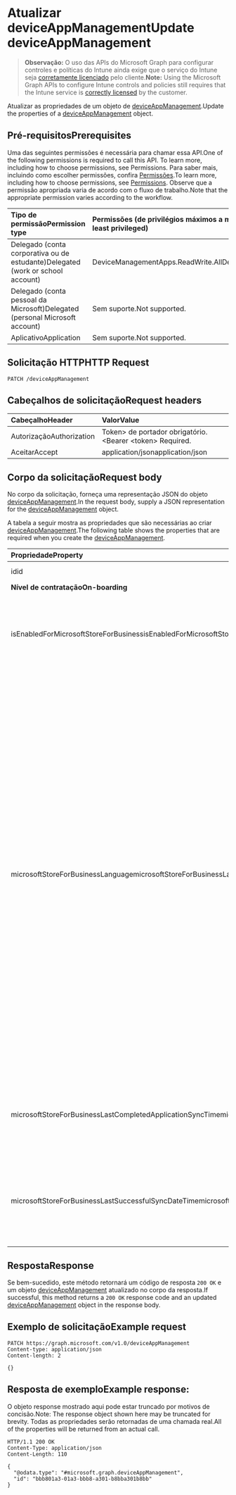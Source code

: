 # <a name="update-deviceappmanagement"></a><span data-ttu-id="87192-101">Atualizar deviceAppManagement</span><span class="sxs-lookup"><span data-stu-id="87192-101">Update deviceAppManagement</span></span>

> <span data-ttu-id="87192-102">**Observação:** O uso das APIs do Microsoft Graph para configurar controles e políticas do Intune ainda exige que o serviço do Intune seja [corretamente licenciado](https://go.microsoft.com/fwlink/?linkid=839381) pelo cliente.</span><span class="sxs-lookup"><span data-stu-id="87192-102">**Note:** Using the Microsoft Graph APIs to configure Intune controls and policies still requires that the Intune service is [correctly licensed](https://go.microsoft.com/fwlink/?linkid=839381) by the customer.</span></span>

<span data-ttu-id="87192-103">Atualizar as propriedades de um objeto de [deviceAppManagement](../resources/intune_shared_deviceappmanagement.md).</span><span class="sxs-lookup"><span data-stu-id="87192-103">Update the properties of a [deviceAppManagement](../resources/intune_shared_deviceappmanagement.md) object.</span></span>
## <a name="prerequisites"></a><span data-ttu-id="87192-104">Pré-requisitos</span><span class="sxs-lookup"><span data-stu-id="87192-104">Prerequisites</span></span>
<span data-ttu-id="87192-105">Uma das seguintes permissões é necessária para chamar essa API.</span><span class="sxs-lookup"><span data-stu-id="87192-105">One of the following permissions is required to call this API. To learn more, including how to choose permissions, see Permissions.</span></span> <span data-ttu-id="87192-106">Para saber mais, incluindo como escolher permissões, confira [Permissões](../../../concepts/permissions_reference.md).</span><span class="sxs-lookup"><span data-stu-id="87192-106">To learn more, including how to choose permissions, see [Permissions](../../../concepts/permissions_reference.md).</span></span>  <span data-ttu-id="87192-107">Observe que a permissão apropriada varia de acordo com o fluxo de trabalho.</span><span class="sxs-lookup"><span data-stu-id="87192-107">Note that the appropriate permission varies according to the workflow.</span></span>

|<span data-ttu-id="87192-108">Tipo de permissão</span><span class="sxs-lookup"><span data-stu-id="87192-108">Permission type</span></span>|<span data-ttu-id="87192-109">Permissões (de privilégios máximos a mínimos)</span><span class="sxs-lookup"><span data-stu-id="87192-109">Permissions (from most to least privileged)</span></span>|
|:---|:---|
|<span data-ttu-id="87192-110">Delegado (conta corporativa ou de estudante)</span><span class="sxs-lookup"><span data-stu-id="87192-110">Delegated (work or school account)</span></span>|<span data-ttu-id="87192-111">DeviceManagementApps.ReadWrite.All</span><span class="sxs-lookup"><span data-stu-id="87192-111">DeviceManagementApps.ReadWrite.All</span></span>|
|<span data-ttu-id="87192-112">Delegado (conta pessoal da Microsoft)</span><span class="sxs-lookup"><span data-stu-id="87192-112">Delegated (personal Microsoft account)</span></span>|<span data-ttu-id="87192-113">Sem suporte.</span><span class="sxs-lookup"><span data-stu-id="87192-113">Not supported.</span></span>|
|<span data-ttu-id="87192-114">Aplicativo</span><span class="sxs-lookup"><span data-stu-id="87192-114">Application</span></span>|<span data-ttu-id="87192-115">Sem suporte.</span><span class="sxs-lookup"><span data-stu-id="87192-115">Not supported.</span></span>|

## <a name="http-request"></a><span data-ttu-id="87192-116">Solicitação HTTP</span><span class="sxs-lookup"><span data-stu-id="87192-116">HTTP Request</span></span>
<!-- {
  "blockType": "ignored"
}
-->
``` http
PATCH /deviceAppManagement
```

## <a name="request-headers"></a><span data-ttu-id="87192-117">Cabeçalhos de solicitação</span><span class="sxs-lookup"><span data-stu-id="87192-117">Request headers</span></span>
|<span data-ttu-id="87192-118">Cabeçalho</span><span class="sxs-lookup"><span data-stu-id="87192-118">Header</span></span>|<span data-ttu-id="87192-119">Valor</span><span class="sxs-lookup"><span data-stu-id="87192-119">Value</span></span>|
|:---|:---|
|<span data-ttu-id="87192-120">Autorização</span><span class="sxs-lookup"><span data-stu-id="87192-120">Authorization</span></span>|<span data-ttu-id="87192-121">Token&gt; de portador obrigatório.&lt;</span><span class="sxs-lookup"><span data-stu-id="87192-121">Bearer &lt;token&gt; Required.</span></span>|
|<span data-ttu-id="87192-122">Aceitar</span><span class="sxs-lookup"><span data-stu-id="87192-122">Accept</span></span>|<span data-ttu-id="87192-123">application/json</span><span class="sxs-lookup"><span data-stu-id="87192-123">application/json</span></span>|

## <a name="request-body"></a><span data-ttu-id="87192-124">Corpo da solicitação</span><span class="sxs-lookup"><span data-stu-id="87192-124">Request body</span></span>
<span data-ttu-id="87192-125">No corpo da solicitação, forneça uma representação JSON do objeto [deviceAppManagement](../resources/intune_shared_deviceappmanagement.md).</span><span class="sxs-lookup"><span data-stu-id="87192-125">In the request body, supply a JSON representation for the [deviceAppManagement](../resources/intune_shared_deviceappmanagement.md) object.</span></span>

<span data-ttu-id="87192-126">A tabela a seguir mostra as propriedades que são necessárias ao criar [deviceAppManagement](../resources/intune_shared_deviceappmanagement.md).</span><span class="sxs-lookup"><span data-stu-id="87192-126">The following table shows the properties that are required when you create the [deviceAppManagement](../resources/intune_shared_deviceappmanagement.md).</span></span>

|<span data-ttu-id="87192-127">Propriedade</span><span class="sxs-lookup"><span data-stu-id="87192-127">Property</span></span>|<span data-ttu-id="87192-128">Tipo</span><span class="sxs-lookup"><span data-stu-id="87192-128">Type</span></span>|<span data-ttu-id="87192-129">Descrição</span><span class="sxs-lookup"><span data-stu-id="87192-129">Description</span></span>|
|:---|:---|:---|
|<span data-ttu-id="87192-130">id</span><span class="sxs-lookup"><span data-stu-id="87192-130">id</span></span>|<span data-ttu-id="87192-131">Cadeia de caracteres</span><span class="sxs-lookup"><span data-stu-id="87192-131">String</span></span>|<span data-ttu-id="87192-132">Chave da entidade.</span><span class="sxs-lookup"><span data-stu-id="87192-132">Key of the entity.</span></span>|
|<span data-ttu-id="87192-133">**Nível de contratação**</span><span class="sxs-lookup"><span data-stu-id="87192-133">**On-boarding**</span></span>|
|<span data-ttu-id="87192-134">isEnabledForMicrosoftStoreForBusiness</span><span class="sxs-lookup"><span data-stu-id="87192-134">isEnabledForMicrosoftStoreForBusiness</span></span>|<span data-ttu-id="87192-135">Booleano</span><span class="sxs-lookup"><span data-stu-id="87192-135">Boolean</span></span>|<span data-ttu-id="87192-136">Se a conta está ativada para sincronizar aplicativos do Microsoft Store para Empresa.</span><span class="sxs-lookup"><span data-stu-id="87192-136">Whether the account is enabled for syncing applications from the Microsoft Store for Business.</span></span>|
|<span data-ttu-id="87192-137">microsoftStoreForBusinessLanguage</span><span class="sxs-lookup"><span data-stu-id="87192-137">microsoftStoreForBusinessLanguage</span></span>|<span data-ttu-id="87192-138">Cadeia de caracteres</span><span class="sxs-lookup"><span data-stu-id="87192-138">String</span></span>|<span data-ttu-id="87192-139">As informações sobre a localidade usada para sincronizar aplicativos do Microsoft Store para Empresas.</span><span class="sxs-lookup"><span data-stu-id="87192-139">The locale information used to sync applications from the Microsoft Store for Business.</span></span> <span data-ttu-id="87192-140">Culturas específicas de um país/região.</span><span class="sxs-lookup"><span data-stu-id="87192-140">Cultures that are specific to a country/region.</span></span> <span data-ttu-id="87192-141">Os nomes dessas culturas seguem a RFC 4646 (Windows Vista e mais recentes).</span><span class="sxs-lookup"><span data-stu-id="87192-141">The names of these cultures follow RFC 4646 (Windows Vista and later).</span></span> <span data-ttu-id="87192-142">O formato é <languagecode2>-<country/regioncode2>, onde <languagecode2> é um código em duas letras minúsculas derivado da ISO 639-1 e <country/regioncode2> é um código em duas letras maiúsculas derivado da ISO 3166.</span><span class="sxs-lookup"><span data-stu-id="87192-142">The format is <languagecode2>-<country/regioncode2>, where <languagecode2> is a lowercase two-letter code derived from ISO 639-1 and <country/regioncode2> is an uppercase two-letter code derived from ISO 3166.</span></span> <span data-ttu-id="87192-143">Por exemplo, en-US para inglês (Estados Unidos) é uma cultura específica.</span><span class="sxs-lookup"><span data-stu-id="87192-143">For example, en-US for English (United States) is a specific culture.</span></span>|
|<span data-ttu-id="87192-144">microsoftStoreForBusinessLastCompletedApplicationSyncTime</span><span class="sxs-lookup"><span data-stu-id="87192-144">microsoftStoreForBusinessLastCompletedApplicationSyncTime</span></span>|<span data-ttu-id="87192-145">DateTimeOffset</span><span class="sxs-lookup"><span data-stu-id="87192-145">DateTimeOffset</span></span>|<span data-ttu-id="87192-146">A última vez que a sincronização de um aplicativo da Microsoft Store para Empresas foi concluída.</span><span class="sxs-lookup"><span data-stu-id="87192-146">The last time an application sync from the Microsoft Store for Business was completed.</span></span>|
|<span data-ttu-id="87192-147">microsoftStoreForBusinessLastSuccessfulSyncDateTime</span><span class="sxs-lookup"><span data-stu-id="87192-147">microsoftStoreForBusinessLastSuccessfulSyncDateTime</span></span>|<span data-ttu-id="87192-148">DateTimeOffset</span><span class="sxs-lookup"><span data-stu-id="87192-148">DateTimeOffset</span></span>|<span data-ttu-id="87192-149">A última vez que os aplicativos da Microsoft Store para Empresas foram sincronizados com êxito para a conta.</span><span class="sxs-lookup"><span data-stu-id="87192-149">The last time the apps from the Microsoft Store for Business were synced successfully for the account.</span></span>|

## <a name="response"></a><span data-ttu-id="87192-150">Resposta</span><span class="sxs-lookup"><span data-stu-id="87192-150">Response</span></span>
<span data-ttu-id="87192-151">Se bem-sucedido, este método retornará um código de resposta `200 OK` e um objeto [deviceAppManagement](../resources/intune_shared_deviceappmanagement.md) atualizado no corpo da resposta.</span><span class="sxs-lookup"><span data-stu-id="87192-151">If successful, this method returns a `200 OK` response code and an updated [deviceAppManagement](../resources/intune_shared_deviceappmanagement.md) object in the response body.</span></span>

## <a name="example-request"></a><span data-ttu-id="87192-152">Exemplo de solicitação</span><span class="sxs-lookup"><span data-stu-id="87192-152">Example request</span></span>

``` http
PATCH https://graph.microsoft.com/v1.0/deviceAppManagement
Content-type: application/json
Content-length: 2

{}
```

## <a name="example-response"></a><span data-ttu-id="87192-153">Resposta de exemplo</span><span class="sxs-lookup"><span data-stu-id="87192-153">Example response:</span></span>

<span data-ttu-id="87192-154">O objeto response mostrado aqui pode estar truncado por motivos de concisão.</span><span class="sxs-lookup"><span data-stu-id="87192-154">Note: The response object shown here may be truncated for brevity.</span></span> <span data-ttu-id="87192-155">Todas as propriedades serão retornadas de uma chamada real.</span><span class="sxs-lookup"><span data-stu-id="87192-155">All of the properties will be returned from an actual call.</span></span>

``` http
HTTP/1.1 200 OK
Content-Type: application/json
Content-Length: 110

{
  "@odata.type": "#microsoft.graph.deviceAppManagement",
  "id": "bbb801a3-01a3-bbb8-a301-b8bba301b8bb"
}
```



